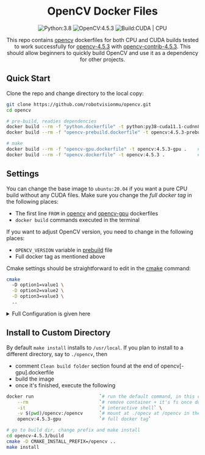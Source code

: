 <h1 align="center"> OpenCV Docker Files </h1>

<div align="center">

<a> <img src="https://img.shields.io/badge/Python-3.8-blue" alt="Python:3.8" /> </a>
<a> <img src="https://img.shields.io/badge/OpenCV-4.5.3-yellowgreen" alt="OpenCV:4.5.3" /> </a>
<a> <img src="https://img.shields.io/badge/Build-CUDA%20|%20CPU-green" alt="Build:CUDA | CPU" /> </a>

This repo contains [opencv](https://github.com/opencv/opencv) dockerfiles for both CPU and CUDA builds tested to work successfully for [opencv-4.5.3](https://github.com/opencv/opencv/releases/tag/4.5.3) with [opencv-contrib-4.5.3](https://github.com/opencv/opencv_contrib/releases/tag/4.5.3). This should allow beginners to quickly build OpenCV and use it as a dependency for other projects.
  
</div>

## Quick Start

Clone the repo and change directory to the local copy:

```sh
git clone https://github.com/robotvisionmu/opencv.git
cd opencv

# pre-build, readies dependencies
docker build --rm -f "python.dockerfile" -t python:py38-cuda11.1-cudnn8-devel-ubuntu20.04
docker build --rm -f "opencv-prebuild.dockerfile" -t opencv:4.5.3-prebuild

# make
docker build --rm -f "opencv-gpu.dockerfile" -t opencv:4.5.3-gpu .    # for CUDA build
docker build --rm -f "opencv.dockerfile" -t opencv:4.5.3 .            # for CPU build
```

## Settings

You can change the base image to `ubuntu:20.04` if you want a pure CPU build without any CUDA files. Make sure you change the _full docker tag_ in the following places:

- The first line `FROM` in [opencv](opencv.dockerfile#L1) and [opencv-gpu](opencv-gpu.dockerfile#L1) dockerfiles
- `docker build` commands executed in the terminal

If you want to adjust OpenCV version, you need to change in the following places:

- `OPENCV_VERSION` variable in [prebuild](opencv-prebuild.dockerfile#L21) file
- Full docker tag as mentioned above


Cmake settings should be straightforward to edit in the [cmake](opencv-gpu.dockerfile#L11) command:

```sh
cmake 
  -D option1=value1 \
  -D option2=value2 \
  -D option3=value3 \
  ..
```

<details>
<summary> Full Configuration is given here </summary>
<p>

```
-- General configuration for OpenCV 4.5.3 =====================================
--   Version control:               unknown
-- 
--   Extra modules:
--     Location (extra):            /opt/opencv/opencv_contrib-4.5.3/modules
--     Version control (extra):     unknown
-- 
--   Platform:
--     Timestamp:                   2021-08-25T18:04:36Z
--     Host:                        Linux 5.8.0-53-generic x86_64
--     CMake:                       3.16.3
--     CMake generator:             Unix Makefiles
--     CMake build tool:            /usr/bin/make
--     Configuration:               RELEASE
-- 
--   CPU/HW features:
--     Baseline:                    SSE SSE2 SSE3
--       requested:                 SSE3
--     Dispatched code generation:  SSE4_1 SSE4_2 FP16 AVX AVX2 AVX512_SKX
--       requested:                 SSE4_1 SSE4_2 AVX FP16 AVX2 AVX512_SKX
--       SSE4_1 (17 files):         + SSSE3 SSE4_1
--       SSE4_2 (2 files):          + SSSE3 SSE4_1 POPCNT SSE4_2
--       FP16 (1 files):            + SSSE3 SSE4_1 POPCNT SSE4_2 FP16 AVX
--       AVX (5 files):             + SSSE3 SSE4_1 POPCNT SSE4_2 AVX
--       AVX2 (31 files):           + SSSE3 SSE4_1 POPCNT SSE4_2 FP16 FMA3 AVX AVX2
--       AVX512_SKX (7 files):      + SSSE3 SSE4_1 POPCNT SSE4_2 FP16 FMA3 AVX AVX2 AVX_512F AVX512_COMMON AVX512_SKX
-- 
--   C/C++:
--     Built as dynamic libs?:      YES
--     C++ standard:                11
--     C++ Compiler:                /usr/bin/c++  (ver 9.3.0)
--     C++ flags (Release):         -fsigned-char -W -Wall -Werror=return-type -Werror=non-virtual-dtor -Werror=address -Werror=sequence-point -Wformat -Werror=format-security -Wmissing-declarations -Wundef -Winit-self -Wpointer-arith -Wshadow -Wsign-promo -Wuninitialized -Wsuggest-override -Wno-delete-non-virtual-dtor -Wno-comment -Wimplicit-fallthrough=3 -Wno-strict-overflow -fdiagnostics-show-option -Wno-long-long -pthread -fomit-frame-pointer -ffunction-sections -fdata-sections  -msse -msse2 -msse3 -fvisibility=hidden -fvisibility-inlines-hidden -O3 -DNDEBUG  -DNDEBUG
--     C++ flags (Debug):           -fsigned-char -W -Wall -Werror=return-type -Werror=non-virtual-dtor -Werror=address -Werror=sequence-point -Wformat -Werror=format-security -Wmissing-declarations -Wundef -Winit-self -Wpointer-arith -Wshadow -Wsign-promo -Wuninitialized -Wsuggest-override -Wno-delete-non-virtual-dtor -Wno-comment -Wimplicit-fallthrough=3 -Wno-strict-overflow -fdiagnostics-show-option -Wno-long-long -pthread -fomit-frame-pointer -ffunction-sections -fdata-sections  -msse -msse2 -msse3 -fvisibility=hidden -fvisibility-inlines-hidden -g  -O0 -DDEBUG -D_DEBUG
--     C Compiler:                  /usr/bin/cc
--     C flags (Release):           -fsigned-char -W -Wall -Werror=return-type -Werror=address -Werror=sequence-point -Wformat -Werror=format-security -Wmissing-declarations -Wmissing-prototypes -Wstrict-prototypes -Wundef -Winit-self -Wpointer-arith -Wshadow -Wuninitialized -Wno-comment -Wimplicit-fallthrough=3 -Wno-strict-overflow -fdiagnostics-show-option -Wno-long-long -pthread -fomit-frame-pointer -ffunction-sections -fdata-sections  -msse -msse2 -msse3 -fvisibility=hidden -O3 -DNDEBUG  -DNDEBUG
--     C flags (Debug):             -fsigned-char -W -Wall -Werror=return-type -Werror=address -Werror=sequence-point -Wformat -Werror=format-security -Wmissing-declarations -Wmissing-prototypes -Wstrict-prototypes -Wundef -Winit-self -Wpointer-arith -Wshadow -Wuninitialized -Wno-comment -Wimplicit-fallthrough=3 -Wno-strict-overflow -fdiagnostics-show-option -Wno-long-long -pthread -fomit-frame-pointer -ffunction-sections -fdata-sections  -msse -msse2 -msse3 -fvisibility=hidden -g  -O0 -DDEBUG -D_DEBUG
--     Linker flags (Release):      -Wl,--exclude-libs,libippicv.a -Wl,--exclude-libs,libippiw.a   -Wl,--gc-sections -Wl,--as-needed  
--     Linker flags (Debug):        -Wl,--exclude-libs,libippicv.a -Wl,--exclude-libs,libippiw.a   -Wl,--gc-sections -Wl,--as-needed  
--     ccache:                      NO
--     Precompiled headers:         NO
--     Extra dependencies:          m pthread /usr/lib/x86_64-linux-gnu/libGL.so /usr/lib/x86_64-linux-gnu/libGLU.so cudart_static dl rt nppc nppial nppicc nppidei nppif nppig nppim nppist nppisu nppitc npps cublas cudnn cufft -L/usr/local/cuda/lib64 -L/usr/lib/x86_64-linux-gnu
--     3rdparty dependencies:
-- 
--   OpenCV modules:
--     To be built:                 alphamat aruco barcode bgsegm bioinspired calib3d ccalib core cudaarithm cudabgsegm cudacodec cudafeatures2d cudafilters cudaimgproc cudalegacy cudaobjdetect cudaoptflow cudastereo cudawarping cudev cvv datasets dnn dnn_objdetect dnn_superres dpm face features2d flann freetype fuzzy gapi hdf hfs highgui img_hash imgcodecs imgproc intensity_transform line_descriptor mcc ml objdetect optflow phase_unwrapping photo plot quality rapid reg rgbd saliency shape stereo stitching structured_light superres surface_matching text tracking ts video videoio videostab wechat_qrcode xfeatures2d ximgproc xobjdetect xphoto
--     Disabled:                    world
--     Disabled by dependency:      -
--     Unavailable:                 java julia matlab ovis python2 python3 sfm viz
--     Applications:                tests perf_tests apps
--     Documentation:               NO
--     Non-free algorithms:         YES
-- 
--   GUI: 
--     QT:                          YES (ver 5.12.8)
--       QT OpenGL support:         YES (Qt5::OpenGL 5.12.8)
--     GTK+:                        YES (ver 3.24.20)
--       GThread :                  YES (ver 2.64.6)
--       GtkGlExt:                  YES (ver 1.2.0)
--     OpenGL support:              YES (/usr/lib/x86_64-linux-gnu/libGL.so /usr/lib/x86_64-linux-gnu/libGLU.so)
--     VTK support:                 NO
-- 
--   Media I/O: 
--     ZLib:                        /usr/lib/x86_64-linux-gnu/libz.so (ver 1.2.11)
--     JPEG:                        /usr/lib/x86_64-linux-gnu/libjpeg.so (ver 80)
--     WEBP:                        build (ver encoder: 0x020f)
--     PNG:                         /usr/lib/x86_64-linux-gnu/libpng.so (ver 1.6.37)
--     TIFF:                        /usr/lib/x86_64-linux-gnu/libtiff.so (ver 42 / 4.1.0)
--     JPEG 2000:                   build (ver 2.4.0)
--     OpenEXR:                     build (ver 2.3.0)
--     HDR:                         YES
--     SUNRASTER:                   YES
--     PXM:                         YES
--     PFM:                         YES
-- 
--   Video I/O:
--     DC1394:                      YES (2.2.5)
--     FFMPEG:                      YES
--       avcodec:                   YES (58.54.100)
--       avformat:                  YES (58.29.100)
--       avutil:                    YES (56.31.100)
--       swscale:                   YES (5.5.100)
--       avresample:                YES (4.0.0)
--     GStreamer:                   YES (1.16.2)
--     v4l/v4l2:                    YES (linux/videodev2.h)
-- 
--   Parallel framework:            TBB (ver 2020.1 interface 11101)
-- 
--   Trace:                         YES (with Intel ITT)
-- 
--   Other third-party libraries:
--     Intel IPP:                   2020.0.0 Gold [2020.0.0]
--            at:                   /opt/opencv/opencv-4.5.3/build/3rdparty/ippicv/ippicv_lnx/icv
--     Intel IPP IW:                sources (2020.0.0)
--               at:                /opt/opencv/opencv-4.5.3/build/3rdparty/ippicv/ippicv_lnx/iw
--     VA:                          YES
--     Lapack:                      YES (/usr/lib/x86_64-linux-gnu/libopenblas.so)
--     Eigen:                       YES (ver 3.3.7)
--     Custom HAL:                  NO
--     Protobuf:                    build (3.5.1)
-- 
--   NVIDIA CUDA:                   YES (ver 11.1, CUFFT CUBLAS)
--     NVIDIA GPU arch:             35 37 50 52 60 61 70 75 80 86
--     NVIDIA PTX archs:
-- 
--   cuDNN:                         YES (ver 8.0.5)
-- 
--   OpenCL:                        YES (INTELVA)
--     Include path:                /opt/opencv/opencv-4.5.3/3rdparty/include/opencl/1.2
--     Link libraries:              Dynamic load
-- 
--   Python (for build):            /opt/opencv/.venv/bin/python3
-- 
--   Java:                          
--     ant:                         NO
--     JNI:                         NO
--     Java wrappers:               NO
--     Java tests:                  NO
-- 
--   Install to:                    /usr/local
-- -----------------------------------------------------------------
```

</p>
</details>

## Install to Custom Directory

By default `make install` installs to `/usr/local`. If you plan to install to a different directory, say to `./opencv`, then

- comment `Clean build folder` section found at the end of opencv[-gpu].dockerfile
- build the image
- once it's finished, execute the following

```sh
docker run                        `# run the default command, in this case it's the shell` \
    --rm                          `# remove container + it's fs once done (image will not be deleted)` \
    -it                           `# interactive shell` \
    -v $(pwd)/opencv:/opencv      `# mount at ./opecv at /opencv in the image` \
    opencv:4.5.3-gpu              `# full docker tag`

# go to build dir, change prefix and make install
cd opencv-4.5.3/build
cmake -D CMAKE_INSTALL_PREFIX=/opencv ..
make install
```
